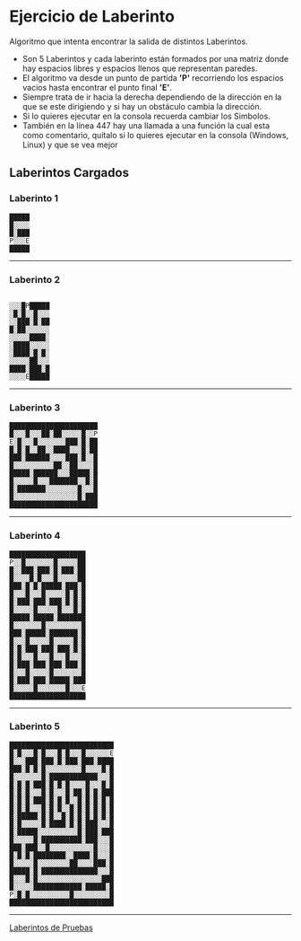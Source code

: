 # Ejercicio de Laberinto

Algoritmo que intenta encontrar la salida de distintos Laberintos.
-  Son 5 Laberintos y cada laberinto están formados por una matriz donde hay espacios libres y espacios llenos que representan paredes.
- El algoritmo va desde un punto de partida **'P'** recorriendo los espacios vacios hasta encontrar el punto final **'E'**.
- Siempre trata de ir hacia la derecha dependiendo de la dirección en la que se este dirigiendo y si hay un obstáculo cambia la dirección.
- Si lo quieres ejecutar en la consola recuerda cambiar los Simbolos.
- También en la línea 447 hay una llamada a una función la cual esta como comentario, quítalo si lo quieres ejecutar en la consola (Windows, Linux) y que se vea mejor

## Laberintos Cargados
### Laberinto 1
```
█████
█░░░░ 
█░███
P░░░E 
█████
```
---

### Laberinto 2
```

░░░█P█████ 
░█░█░░█░░░ 
░░███░█░██ 
█░██░░░░░░ 
░░░░░████░
░████░░░░░ 
░████░█░█░ 
░░░░░██░░░ 
████░███░█ 
░░░░E█████
```
---

### Laberinto 3
```
██████████████████████
█░░░█░░░██░██░░░░░█░░P
E░█░░░█░░░░░░░███░█░██
█░█░█░░██░░████░░░█░██
███░██████░░░░███░█░░█
█░░░░░░░░░░██░░██░░░░█
█████░██████░░░█████░█
█░░░░░█░░░███████░░█░█
█░███████░░░░░░░░█░░░█
█░░░░░░░░░░░░░░░░█░███
██████████████████████
```
---

### Laberinto 4
```
███████████████████
P░░█░░░░░░░█░░░░░██
█░░███░███░█░███░██
█░░░░█░█░░░█░░░░░██
███░█░█░█████░███░█
█░░░█░░░█░░░░░█░█░█
█░███░███░███░█░█░█
█░░░░░█░░░░░█░░░█░█
█████░█████░███████
█░░░░░░░█░░░░░░░░░█
███░█████░███████░█
█░░░█░░░░░█░░░░░█░█
█░█░███░███░███░█░█
█░█░░░█░░░█░░░█░░░█
█░███░███░███░███░█
█░░░█░░░░░█░░░░░░░█
█░███░███░█████░███
█░░░░░█░░░░░░░█░░░E
███████████████████
```
---

### Laberinto 5
```
██████████████████████████
█░█░░░█░█░░░█░█░░░█░░░░░░E
█░░░███░███░█░███░███░████
███░█░█░█░░░░░░░░░█░░░░█░█
█░░░░░░░█░████████████░░░█
█░█░█░███░█░█░█░░░░█░░░█░█
█░█░█░░░█░█░░░█░██░█░█░███
█░█░█░███░█░█░█░░█░█░█░█░█
█░█░█░░░█░█░█░░█░█░█░█░█░█
█░█████░█░█░░█░█░█░█░█░█░█
█░█░░░░░█░████░█░█░███░░░█
█░█████░░░░░░░░░░█░███░███
█░░░░░█░██████████░███░░░█
███░███░░█░░░░░░░░░░░█░░░█
█░█░█░████████░░████░█░░░█
█░░░░░█░░░░░░░░██░░░░███░█
█████░█░██████████████░░░█
█░░░█░█░░░░░░░░░░░░░░░░███
█░░░░░████████████░█████░█
P░█░█░░░░░░░░░░█░░░░░░░░░█
██████████████████████████
```
---

[Laberintos de Pruebas](Laberintos.txt)
